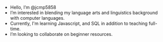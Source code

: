 - Hello, I’m @jcmp5858
- I’m interested in blending my language arts and linguistics background with computer languages.
- Currently, I'm learning Javascript, and SQL in addition to teaching full-time.
- I’m looking to collaborate on beginner resources.


<!---
jcmp5858/jcmp5858 is a ✨ special ✨ repository because its `README.md` (this file) appears on your GitHub profile.
You can click the Preview link to take a look at your changes.
--->
